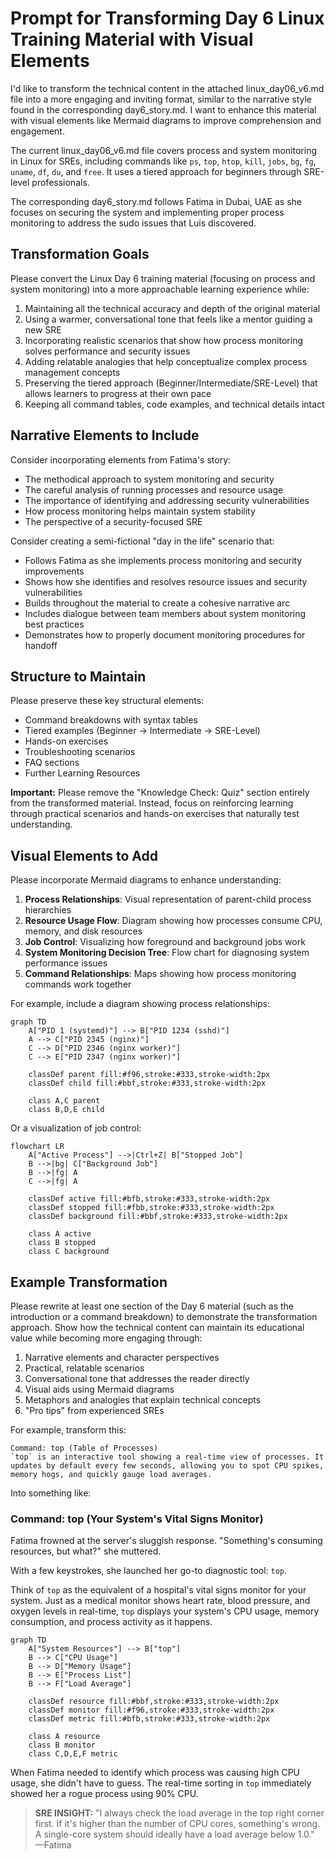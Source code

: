 # Prompt for Transforming Day 6 Linux Training Material with Visual Elements

I'd like to transform the technical content in the attached linux_day06_v6.md file into a more engaging and inviting format, similar to the narrative style found in the corresponding day6_story.md. I want to enhance this material with visual elements like Mermaid diagrams to improve comprehension and engagement.

The current linux_day06_v6.md file covers process and system monitoring in Linux for SREs, including commands like `ps`, `top`, `htop`, `kill`, `jobs`, `bg`, `fg`, `uname`, `df`, `du`, and `free`. It uses a tiered approach for beginners through SRE-level professionals.

The corresponding day6_story.md follows Fatima in Dubai, UAE as she focuses on securing the system and implementing proper process monitoring to address the sudo issues that Luis discovered.

## Transformation Goals

Please convert the Linux Day 6 training material (focusing on process and system monitoring) into a more approachable learning experience while:

1. Maintaining all the technical accuracy and depth of the original material
2. Using a warmer, conversational tone that feels like a mentor guiding a new SRE
3. Incorporating realistic scenarios that show how process monitoring solves performance and security issues
4. Adding relatable analogies that help conceptualize complex process management concepts
5. Preserving the tiered approach (Beginner/Intermediate/SRE-Level) that allows learners to progress at their own pace
6. Keeping all command tables, code examples, and technical details intact

## Narrative Elements to Include

Consider incorporating elements from Fatima's story:
- The methodical approach to system monitoring and security
- The careful analysis of running processes and resource usage
- The importance of identifying and addressing security vulnerabilities
- How process monitoring helps maintain system stability
- The perspective of a security-focused SRE

Consider creating a semi-fictional "day in the life" scenario that:
- Follows Fatima as she implements process monitoring and security improvements
- Shows how she identifies and resolves resource issues and security vulnerabilities
- Builds throughout the material to create a cohesive narrative arc
- Includes dialogue between team members about system monitoring best practices
- Demonstrates how to properly document monitoring procedures for handoff

## Structure to Maintain

Please preserve these key structural elements:
- Command breakdowns with syntax tables
- Tiered examples (Beginner → Intermediate → SRE-Level)
- Hands-on exercises
- Troubleshooting scenarios
- FAQ sections
- Further Learning Resources

**Important:** Please remove the "Knowledge Check: Quiz" section entirely from the transformed material. Instead, focus on reinforcing learning through practical scenarios and hands-on exercises that naturally test understanding.

## Visual Elements to Add

Please incorporate Mermaid diagrams to enhance understanding:

1. **Process Relationships**: Visual representation of parent-child process hierarchies
2. **Resource Usage Flow**: Diagram showing how processes consume CPU, memory, and disk resources
3. **Job Control**: Visualizing how foreground and background jobs work
4. **System Monitoring Decision Tree**: Flow chart for diagnosing system performance issues
5. **Command Relationships**: Maps showing how process monitoring commands work together

For example, include a diagram showing process relationships:

```mermaid
graph TD
    A["PID 1 (systemd)"] --> B["PID 1234 (sshd)"]
    A --> C["PID 2345 (nginx)"]
    C --> D["PID 2346 (nginx worker)"]
    C --> E["PID 2347 (nginx worker)"]
    
    classDef parent fill:#f96,stroke:#333,stroke-width:2px
    classDef child fill:#bbf,stroke:#333,stroke-width:2px
    
    class A,C parent
    class B,D,E child
```

Or a visualization of job control:

```mermaid
flowchart LR
    A["Active Process"] -->|Ctrl+Z| B["Stopped Job"]
    B -->|bg| C["Background Job"]
    B -->|fg| A
    C -->|fg| A
    
    classDef active fill:#bfb,stroke:#333,stroke-width:2px
    classDef stopped fill:#fbb,stroke:#333,stroke-width:2px
    classDef background fill:#bbf,stroke:#333,stroke-width:2px
    
    class A active
    class B stopped
    class C background
```

## Example Transformation

Please rewrite at least one section of the Day 6 material (such as the introduction or a command breakdown) to demonstrate the transformation approach. Show how the technical content can maintain its educational value while becoming more engaging through:

1. Narrative elements and character perspectives
2. Practical, relatable scenarios
3. Conversational tone that addresses the reader directly
4. Visual aids using Mermaid diagrams
5. Metaphors and analogies that explain technical concepts
6. "Pro tips" from experienced SREs

For example, transform this:
```
Command: top (Table of Processes)
`top` is an interactive tool showing a real-time view of processes. It updates by default every few seconds, allowing you to spot CPU spikes, memory hogs, and quickly gauge load averages.
```

Into something like:

### Command: top (Your System&apos;s Vital Signs Monitor)

Fatima frowned at the server&apos;s sluggish response. "Something&apos;s consuming resources, but what?" she muttered.

With a few keystrokes, she launched her go-to diagnostic tool: `top`.

Think of `top` as the equivalent of a hospital&apos;s vital signs monitor for your system. Just as a medical monitor shows heart rate, blood pressure, and oxygen levels in real-time, `top` displays your system&apos;s CPU usage, memory consumption, and process activity as it happens.

```mermaid
graph TD
    A["System Resources"] --> B["top"]
    B --> C["CPU Usage"]
    B --> D["Memory Usage"]
    B --> E["Process List"]
    B --> F["Load Average"]
    
    classDef resource fill:#bbf,stroke:#333,stroke-width:2px
    classDef monitor fill:#f96,stroke:#333,stroke-width:2px
    classDef metric fill:#bfb,stroke:#333,stroke-width:2px
    
    class A resource
    class B monitor
    class C,D,E,F metric
```

When Fatima needed to identify which process was causing high CPU usage, she didn&apos;t have to guess. The real-time sorting in `top` immediately showed her a rogue process using 90% CPU.

> **SRE INSIGHT:** "I always check the load average in the top right corner first. If it&apos;s higher than the number of CPU cores, something&apos;s wrong. A single-core system should ideally have a load average below 1.0." —Fatima
```